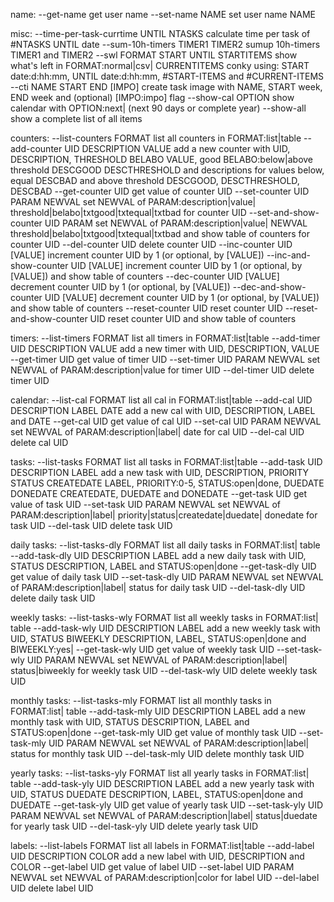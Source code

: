 name:
  --get-name                            get user name
  --set-name NAME                       set user name NAME

misc:
  --time-per-task-currtime UNTIL NTASKS calculate time per task of #NTASKS
                                        UNTIL date
  --sum-10h-timers TIMER1 TIMER2        sumup 10h-timers TIMER1 and TIMER2
  --swl FORMAT START UNTIL STARTITEMS   show what's left in FORMAT:normal|csv|
        CURRENTITEMS                    conky using: START date:d:hh:mm, UNTIL
                                        date:d:hh:mm, #START-ITEMS and
                                        #CURRENT-ITEMS
  --cti NAME START END [IMPO]           create task image with NAME, START week,
                                        END week and (optional) [IMPO:impo] flag
  --show-cal OPTION                     show calendar with OPTION:next|<year>
                                        (next 90 days or complete year)
  --show-all                            show a complete list of all items

counters:
  --list-counters FORMAT                list all counters in FORMAT:list|table
  --add-counter UID DESCRIPTION VALUE   add a new counter with UID, DESCRIPTION,
                THRESHOLD BELABO        VALUE, good BELABO:below|above threshold
                DESCGOOD DESCTHRESHOLD  and descriptions for values below, equal
                DESCBAD                 and above threshold DESCGOOD,
                                        DESCTHRESHOLD, DESCBAD
  --get-counter UID                     get value of counter UID
  --set-counter UID PARAM NEWVAL        set NEWVAL of PARAM:description|value|
                                        threshold|belabo|txtgood|txtequal|txtbad
                                        for counter UID
  --set-and-show-counter UID PARAM      set NEWVAL of PARAM:description|value|
                         NEWVAL         threshold|belabo|txtgood|txtequal|txtbad
                                        and show table of counters
                                        for counter UID
  --del-counter UID                     delete counter UID
  --inc-counter UID [VALUE]             increment counter UID by 1 (or optional,
                                        by [VALUE])
  --inc-and-show-counter UID [VALUE]    increment counter UID by 1 (or optional,
                                        by [VALUE]) and show table of counters
  --dec-counter UID [VALUE]             decrement counter UID by 1 (or optional,
                                        by [VALUE])
  --dec-and-show-counter UID [VALUE]    decrement counter UID by 1 (or optional,
                                        by [VALUE]) and show table of counters
  --reset-counter UID                   reset counter UID
  --reset-and-show-counter UID          reset counter UID and show table of
                                        counters

timers:
  --list-timers FORMAT                  list all timers in FORMAT:list|table
  --add-timer UID DESCRIPTION VALUE     add a new timer with UID, DESCRIPTION,
                                        VALUE
  --get-timer UID                       get value of timer UID
  --set-timer UID PARAM NEWVAL          set NEWVAL of PARAM:description|value
                                        for timer UID
  --del-timer UID                       delete timer UID

calendar:
  --list-cal FORMAT                     list all cal in FORMAT:list|table
  --add-cal UID DESCRIPTION LABEL DATE  add a new cal with UID, DESCRIPTION,
                                        LABEL and DATE
  --get-cal UID                         get value of cal UID
  --set-cal UID PARAM NEWVAL            set NEWVAL of PARAM:description|label|
                                        date for cal UID
  --del-cal UID                         delete cal UID

tasks:
  --list-tasks FORMAT                   list all tasks in FORMAT:list|table
  --add-task UID DESCRIPTION LABEL      add a new task with UID, DESCRIPTION,
             PRIORITY STATUS CREATEDATE LABEL, PRIORITY:0-5, STATUS:open|done,
             DUEDATE DONEDATE           CREATEDATE, DUEDATE and DONEDATE
  --get-task UID                        get value of task UID
  --set-task UID PARAM NEWVAL           set NEWVAL of PARAM:description|label|
                                        priority|status|createdate|duedate|
                                        donedate for task UID
  --del-task UID                        delete task UID

daily tasks:
  --list-tasks-dly FORMAT               list all daily tasks in FORMAT:list|
                                        table
  --add-task-dly UID DESCRIPTION LABEL  add a new daily task with UID,
                 STATUS                 DESCRIPTION, LABEL and STATUS:open|done
  --get-task-dly UID                    get value of daily task UID
  --set-task-dly UID PARAM NEWVAL       set NEWVAL of PARAM:description|label|
                                        status for daily task UID
  --del-task-dly UID                    delete daily task UID

weekly tasks:
  --list-tasks-wly FORMAT               list all weekly tasks in FORMAT:list|
                                        table
  --add-task-wly UID DESCRIPTION LABEL  add a new weekly task with UID,
                 STATUS BIWEEKLY        DESCRIPTION, LABEL, STATUS:open|done and
                                        BIWEEKLY:yes|
  --get-task-wly UID                    get value of weekly task UID
  --set-task-wly UID PARAM NEWVAL       set NEWVAL of PARAM:description|label|
                                        status|biweekly for weekly task UID
  --del-task-wly UID                    delete weekly task UID

monthly tasks:
  --list-tasks-mly FORMAT               list all monthly tasks in FORMAT:list|
                                        table
  --add-task-mly UID DESCRIPTION LABEL  add a new monthly task with UID,
                 STATUS                 DESCRIPTION, LABEL and STATUS:open|done
  --get-task-mly UID                    get value of monthly task UID
  --set-task-mly UID PARAM NEWVAL       set NEWVAL of PARAM:description|label|
                                        status for monthly task UID
  --del-task-mly UID                    delete monthly task UID

yearly tasks:
  --list-tasks-yly FORMAT               list all yearly tasks in FORMAT:list|
                                        table
  --add-task-yly UID DESCRIPTION LABEL  add a new yearly task with UID,
                 STATUS DUEDATE         DESCRIPTION, LABEL, STATUS:open|done and
                                        DUEDATE
  --get-task-yly UID                    get value of yearly task UID
  --set-task-yly UID PARAM NEWVAL       set NEWVAL of PARAM:description|label|
                                        status|duedate for yearly task UID
  --del-task-yly UID                    delete yearly task UID

labels:
  --list-labels FORMAT                  list all labels in FORMAT:list|table
  --add-label UID DESCRIPTION COLOR     add a new label with UID, DESCRIPTION
                                        and COLOR
  --get-label UID                       get value of label UID
  --set-label UID PARAM NEWVAL          set NEWVAL of PARAM:description|color
                                        for label UID
  --del-label UID                       delete label UID
